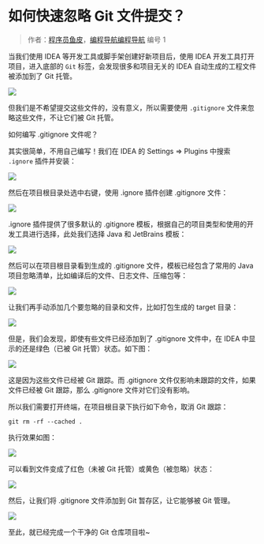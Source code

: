 # 如何快速忽略 Git 文件提交？

> 作者：[程序员鱼皮](https://space.bilibili.com/12890453/)，[编程导航编程导航](https://yuyuanweb.feishu.cn/wiki/VC1qwmX9diCBK3kidyec74vFnde) 编号 1



当我们使用 IDEA 等开发工具或脚手架创建好新项目后，使用 IDEA 开发工具打开项目，进入底部的 `Git` 标签，会发现很多和项目无关的 IDEA 自动生成的工程文件被添加到了 Git 托管。

![](https://pic.yupi.icu/1/1699348521888-443df7c7-ff16-47a6-a9f8-6fca2db66258.png)



但我们是不希望提交这些文件的，没有意义，所以需要使用 `.gitignore` 文件来忽略这些文件，不让它们被 Git 托管。

如何编写 .gitignore 文件呢？

其实很简单，不用自己编写！我们在 IDEA 的 Settings => Plugins 中搜索 `.ignore` 插件并安装：

![](https://pic.yupi.icu/1/1699348755922-4a97a0d7-1cbf-47de-a3f4-b1ae3ae81ac6.png)



然后在项目根目录处选中右键，使用 .ignore 插件创建 .gitignore 文件：

![](https://pic.yupi.icu/1/1699348817484-a77c150f-9fc3-476b-b77f-67e141e7a811.png)



.ignore 插件提供了很多默认的 .gitignore 模板，根据自己的项目类型和使用的开发工具进行选择，此处我们选择 Java 和 JetBrains 模板：

![](https://pic.yupi.icu/1/1699348931526-9608280d-dbfd-4d38-86c1-cb5eecf60017.png)



然后可以在项目根目录看到生成的 .gitignore 文件，模板已经包含了常用的 Java 项目忽略清单，比如编译后的文件、日志文件、压缩包等：

![](https://pic.yupi.icu/1/1699349391749-55fd3c6c-cbc4-4ec0-a7d0-73a203cc28d0.png)



让我们再手动添加几个要忽略的目录和文件，比如打包生成的 target 目录：

![](https://pic.yupi.icu/1/1699349485840-4da51d88-d92c-49ec-ad7b-066f3e7af601.png)



但是，我们会发现，即使有些文件已经添加到了 .gitignore 文件中，在 IDEA 中显示的还是绿色（已被 Git 托管）状态。如下图：

![](https://pic.yupi.icu/1/1699349281523-07d73d50-7cd4-4809-a384-36ac86134327.png)



这是因为这些文件已经被 Git 跟踪。而 .gitignore 文件仅影响未跟踪的文件，如果文件已经被 Git 跟踪，那么 .gitignore 文件对它们没有影响。

所以我们需要打开终端，在项目根目录下执行如下命令，取消 Git 跟踪：

```shell
git rm -rf --cached .
```



执行效果如图：

![](https://pic.yupi.icu/1/1699349241520-7d6a09e0-1119-4ace-9722-33af3276fb22.png)



可以看到文件变成了红色（未被 Git 托管）或黄色（被忽略）状态：

![](https://pic.yupi.icu/1/1699349699120-e39169e3-2c77-4730-a24e-685fbcabe474.png)



然后，让我们将 .gitignore 文件添加到 Git 暂存区，让它能够被 Git 管理。

![](https://pic.yupi.icu/1/1699349777115-eb7b08a4-a5f3-4b2d-b76a-dac90e96bc0d.png)



至此，就已经完成一个干净的 Git 仓库项目啦~